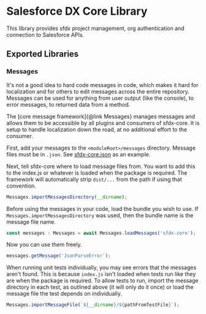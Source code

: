 # Salesforce DX Core Library
This library provides sfdx project management, org authentication and connection to Salesforce APIs.

## Exported Libraries
### Messages
It's not a good idea to hard code messages in code, which makes it hard for localization and for others to edit messages across the entire repository. Messages can be used for anything from user output (like the console), to error messages, to returned data from a method.

The [core message framework]{@link Messages} manages messages and allows them to be accessible by all plugins and consumers of sfdx-core. It is setup to handle localization down the road, at no additional effort to the consumer.

First, add your messages to the `<moduleRoot>/messages` directory. Message files must be in `.json`. See [sfdx-core.json](./messages/sfdx-core.json) as an example.

Next, tell sfdx-core where to load message files from. You want to add this to the index.js or whatever is loaded when the package is required. The framework will automatically strip `dist/...` from the path if using that convention.
```javascript
Messages.importMessagesDirectory(__dirname);
```
Before using the messages in your code, load the bundle you wish to use. If `Messages.importMessagesDirectory` was used, then the bundle name is the message file name.
```javascript
const messages : Messages = await Messages.loadMessages('sfdx-core');
```
Now you can use them freely.
```javascript
messages.getMessage('JsonParseError');
```
When running unit tests individually, you may see errors that the messages aren't found. This is because `index.js` isn't loaded when tests run like they are when the package is required. To allow tests to run, import the message directory in each test, as outlined above (it will only do it once) or load the message file the test depends on individually.
```javascript
Messages.importMessageFile(`${__dirname}/${pathFromTestFile}`);
```

